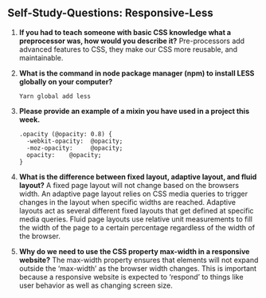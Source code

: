 ## Self-Study-Questions: Responsive-Less

1. __If you had to teach someone with basic CSS knowledge what a preprocessor was, how would you describe it?__
    Pre-processors add advanced features to CSS, they make our CSS more reusable, and maintainable.

2. __What is the command in node package manager (npm) to install LESS globally on your computer?__
    ```
    Yarn global add less
    ```

3. __Please provide an example of a mixin you have used in a project this week.__
    ```
    .opacity (@opacity: 0.8) {
      -webkit-opacity:  @opacity;
      -moz-opacity:     @opacity;
      opacity:    @opacity;
    }
    ```
4. __What is the difference between fixed layout, adaptive layout, and fluid layout?__
  A fixed page layout will not change based on the browsers width.
  An adaptive page layout relies on CSS media queries to trigger changes in the layout when specific widths are reached. Adaptive layouts act as several different fixed layouts that get defined at specific media queries.
  Fluid page layouts use relative unit measurements to fill the width of the page to a certain percentage regardless of the width of the browser.

5. __Why do we need to use the CSS property max-width in a responsive website?__
  The max-width property ensures that elements will not expand outside the ‘max-width’ as the browser width changes. This is important because a responsive website is expected to ‘respond’ to things like user behavior as well as changing screen size.